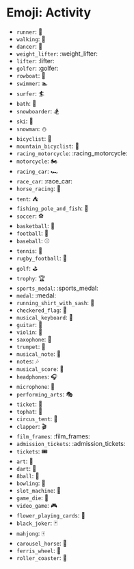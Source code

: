 # Emoji: Activity

- `runner`: :runner:
- `walking`: :walking:
- `dancer`: :dancer:
- `weight_lifter`: :weight_lifter:
- `lifter`: :lifter:
- `golfer`: :golfer:
- `rowboat`: :rowboat:
- `swimmer`: :swimmer:
- `surfer`: :surfer:
- `bath`: :bath:
- `snowboarder`: :snowboarder:
- `ski`: :ski:
- `snowman`: :snowman:
- `bicyclist`: :bicyclist:
- `mountain_bicyclist`: :mountain_bicyclist:
- `racing_motorcycle`: :racing_motorcycle:
- `motorcycle`: :motorcycle:
- `racing_car`: :racing_car:
- `race_car`: :race_car:
- `horse_racing`: :horse_racing:
- `tent`: :tent:
- `fishing_pole_and_fish`: :fishing_pole_and_fish:
- `soccer`: :soccer:
- `basketball`: :basketball:
- `football`: :football:
- `baseball`: :baseball:
- `tennis`: :tennis:
- `rugby_football`: :rugby_football:
- `golf`: :golf:
- `trophy`: :trophy:
- `sports_medal`: :sports_medal:
- `medal`: :medal:
- `running_shirt_with_sash`: :running_shirt_with_sash:
- `checkered_flag`: :checkered_flag:
- `musical_keyboard`: :musical_keyboard:
- `guitar`: :guitar:
- `violin`: :violin:
- `saxophone`: :saxophone:
- `trumpet`: :trumpet:
- `musical_note`: :musical_note:
- `notes`: :notes:
- `musical_score`: :musical_score:
- `headphones`: :headphones:
- `microphone`: :microphone:
- `performing_arts`: :performing_arts:
- `ticket`: :ticket:
- `tophat`: :tophat:
- `circus_tent`: :circus_tent:
- `clapper`: :clapper:
- `film_frames`: :film_frames:
- `admission_tickets`: :admission_tickets:
- `tickets`: :tickets:
- `art`: :art:
- `dart`: :dart:
- `8ball`: :8ball:
- `bowling`: :bowling:
- `slot_machine`: :slot_machine:
- `game_die`: :game_die:
- `video_game`: :video_game:
- `flower_playing_cards`: :flower_playing_cards:
- `black_joker`: :black_joker:
- `mahjong`: :mahjong:
- `carousel_horse`: :carousel_horse:
- `ferris_wheel`: :ferris_wheel:
- `roller_coaster`: :roller_coaster:
